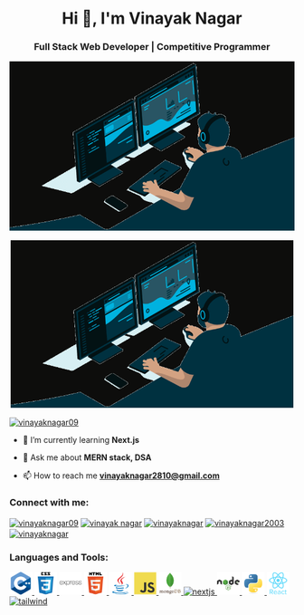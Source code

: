 <h1 align="center">Hi 👋, I'm Vinayak Nagar</h1>
<h3 align="center">Full Stack Web Developer | Competitive Programmer</h3>
<img src="https://raw.githubusercontent.com/Potential17/Potential17/master/user%20(2).gif" alt="Reddit image" width="1000">

<p align="center">
  <img src="https://raw.githubusercontent.com/Potential17/Potential17/master/user%20(2).gif" alt="Reddit image" width="500">
</p>

<p align="left"> <a href="https://twitter.com/vinayaknagar09" target="blank"><img src="https://img.shields.io/twitter/follow/vinayaknagar09?logo=twitter&style=for-the-badge" alt="vinayaknagar09" /></a> </p>

- 🌱 I’m currently learning **Next.js**

- 💬 Ask me about **MERN stack, DSA**

- 📫 How to reach me **vinayaknagar2810@gmail.com**

<h3 align="left">Connect with me:</h3>
<p align="left">
<a href="https://twitter.com/vinayaknagar09" target="blank"><img align="center" src="https://raw.githubusercontent.com/rahuldkjain/github-profile-readme-generator/master/src/images/icons/Social/twitter.svg" alt="vinayaknagar09" height="30" width="40" /></a>
<a href="www.linkedin.com/in/vinayak-nagar-113022252" target="blank"><img align="center" src="https://raw.githubusercontent.com/rahuldkjain/github-profile-readme-generator/master/src/images/icons/Social/linked-in-alt.svg" alt="vinayak nagar" height="30" width="40" /></a>
<a href="https://www.codechef.com/users/vinayaknagar" target="blank"><img align="center" src="https://cdn.jsdelivr.net/npm/simple-icons@3.1.0/icons/codechef.svg" alt="vinayaknagar" height="30" width="40" /></a>
<a href="https://www.hackerrank.com/vinayaknagar2003" target="blank"><img align="center" src="https://raw.githubusercontent.com/rahuldkjain/github-profile-readme-generator/master/src/images/icons/Social/hackerrank.svg" alt="vinayaknagar2003" height="30" width="40" /></a>
<a href="https://www.leetcode.com/vinayaknagar" target="blank"><img align="center" src="https://raw.githubusercontent.com/rahuldkjain/github-profile-readme-generator/master/src/images/icons/Social/leet-code.svg" alt="vinayaknagar" height="30" width="40" /></a>
</p>

<h3 align="left">Languages and Tools:</h3>
<p align="left"> <a href="https://www.w3schools.com/cpp/" target="_blank" rel="noreferrer"> <img src="https://raw.githubusercontent.com/devicons/devicon/master/icons/cplusplus/cplusplus-original.svg" alt="cplusplus" width="40" height="40"/> </a> <a href="https://www.w3schools.com/css/" target="_blank" rel="noreferrer"> <img src="https://raw.githubusercontent.com/devicons/devicon/master/icons/css3/css3-original-wordmark.svg" alt="css3" width="40" height="40"/> </a> <a href="https://expressjs.com" target="_blank" rel="noreferrer"> <img src="https://raw.githubusercontent.com/devicons/devicon/master/icons/express/express-original-wordmark.svg" alt="express" width="40" height="40"/> </a> <a href="https://www.w3.org/html/" target="_blank" rel="noreferrer"> <img src="https://raw.githubusercontent.com/devicons/devicon/master/icons/html5/html5-original-wordmark.svg" alt="html5" width="40" height="40"/> </a> <a href="https://www.java.com" target="_blank" rel="noreferrer"> <img src="https://raw.githubusercontent.com/devicons/devicon/master/icons/java/java-original.svg" alt="java" width="40" height="40"/> </a> <a href="https://developer.mozilla.org/en-US/docs/Web/JavaScript" target="_blank" rel="noreferrer"> <img src="https://raw.githubusercontent.com/devicons/devicon/master/icons/javascript/javascript-original.svg" alt="javascript" width="40" height="40"/> </a> <a href="https://www.mongodb.com/" target="_blank" rel="noreferrer"> <img src="https://raw.githubusercontent.com/devicons/devicon/master/icons/mongodb/mongodb-original-wordmark.svg" alt="mongodb" width="40" height="40"/> </a> <a href="https://nextjs.org/" target="_blank" rel="noreferrer"> <img src="https://cdn.worldvectorlogo.com/logos/nextjs-2.svg" alt="nextjs" width="40" height="40"/> </a> <a href="https://nodejs.org" target="_blank" rel="noreferrer"> <img src="https://raw.githubusercontent.com/devicons/devicon/master/icons/nodejs/nodejs-original-wordmark.svg" alt="nodejs" width="40" height="40"/> </a> <a href="https://www.python.org" target="_blank" rel="noreferrer"> <img src="https://raw.githubusercontent.com/devicons/devicon/master/icons/python/python-original.svg" alt="python" width="40" height="40"/> </a> <a href="https://reactjs.org/" target="_blank" rel="noreferrer"> <img src="https://raw.githubusercontent.com/devicons/devicon/master/icons/react/react-original-wordmark.svg" alt="react" width="40" height="40"/> </a> <a href="https://tailwindcss.com/" target="_blank" rel="noreferrer"> <img src="https://www.vectorlogo.zone/logos/tailwindcss/tailwindcss-icon.svg" alt="tailwind" width="40" height="40"/> </a> </p>


